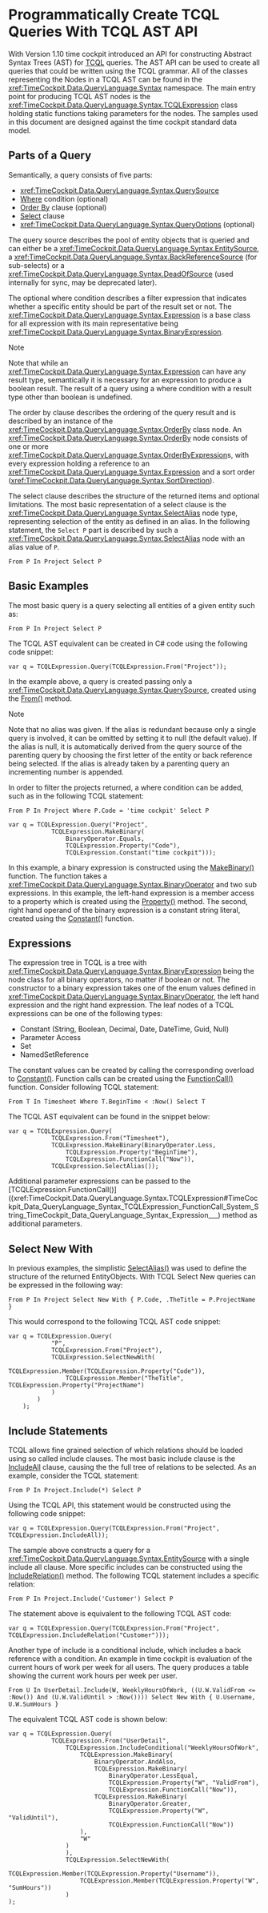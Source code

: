 # Programmatically Create TCQL Queries With TCQL AST API

With Version 1.10 time cockpit introduced an API for constructing Abstract Syntax Trees (AST) for [TCQL](xref:tcql) queries. The AST API can be used to create all queries that could be written using the TCQL grammar. All of the classes representing the Nodes in a TCQL AST can be found in the <xref:TimeCockpit.Data.QueryLanguage.Syntax> namespace. The main entry point for producing TCQL AST nodes is the <xref:TimeCockpit.Data.QueryLanguage.Syntax.TCQLExpression> class holding static functions taking parameters for the nodes. The samples used in this document are designed against the time cockpit standard data model.

## Parts of a Query

Semantically, a query consists of five parts:

- <xref:TimeCockpit.Data.QueryLanguage.Syntax.QuerySource>
- [Where](xref:TimeCockpit.Data.QueryLanguage.Syntax.Expression) condition (optional)
- [Order By](order-by-clause.md) clause (optional)
- [Select](select-clause.md) clause
- <xref:TimeCockpit.Data.QueryLanguage.Syntax.QueryOptions> (optional)

The query source describes the pool of entity objects that is queried and can either be a <xref:TimeCockpit.Data.QueryLanguage.Syntax.EntitySource>, a <xref:TimeCockpit.Data.QueryLanguage.Syntax.BackReferenceSource> (for sub-selects) or a <xref:TimeCockpit.Data.QueryLanguage.Syntax.DeadOfSource> (used internally for sync, may be deprecated later).

The optional where condition describes a filter expression that indicates whether a specific entity should be part of the result set or not. The <xref:TimeCockpit.Data.QueryLanguage.Syntax.Expression> is a base class for all expression with its main representative being <xref:TimeCockpit.Data.QueryLanguage.Syntax.BinaryExpression>.

> [!NOTE]
Note that while an <xref:TimeCockpit.Data.QueryLanguage.Syntax.Expression> can have any result type, semantically it is necessary for an expression to produce a boolean result. The result of a query using a where condition with a result type other than boolean is undefined.

The order by clause describes the ordering of the query result and is described by an instance of the <xref:TimeCockpit.Data.QueryLanguage.Syntax.OrderBy> class node. An <xref:TimeCockpit.Data.QueryLanguage.Syntax.OrderBy> node consists of one or more <xref:TimeCockpit.Data.QueryLanguage.Syntax.OrderByExpression>s, with every expression holding a reference to an <xref:TimeCockpit.Data.QueryLanguage.Syntax.Expression> and a sort order (<xref:TimeCockpit.Data.QueryLanguage.Syntax.SortDirection>).

The select clause describes the structure of the returned items and optional limitations. The most basic representation of a select clause is the <xref:TimeCockpit.Data.QueryLanguage.Syntax.SelectAlias> node type, representing selection of the entity as defined in an alias. In the following statement, the `Select P` part is described by such a <xref:TimeCockpit.Data.QueryLanguage.Syntax.SelectAlias> node with an alias value of `P`.

```
From P In Project Select P
```

## Basic Examples

The most basic query is a query selecting all entities of a given entity such as:

```
From P In Project Select P
```

The TCQL AST equivalent can be created in C# code using the following code snippet:

```
var q = TCQLExpression.Query(TCQLExpression.From("Project"));
```

In the example above, a query is created passing only a <xref:TimeCockpit.Data.QueryLanguage.Syntax.QuerySource>, created using the [From()](xref:TimeCockpit.Data.QueryLanguage.Syntax.TCQLExpression#TimeCockpit_Data_QueryLanguage_Syntax_TCQLExpression_From_System_String_TimeCockpit_Data_QueryLanguage_Syntax_EntitySourceInclude___) method.

> [!NOTE]
Note that no alias was given. If the alias is redundant because only a single query is involved, it can be omitted by setting it to null (the default value). If the alias is null, it is automatically derived from the query source of the parenting query by choosing the first letter of the entity or back reference being selected. If the alias is already taken by a parenting query an incrementing number is appended.

In order to filter the projects returned, a where condition can be added, such as in the following TCQL statement:

```
From P In Project Where P.Code = 'time cockpit' Select P
```

```
var q = TCQLExpression.Query("Project",
            TCQLExpression.MakeBinary(
                BinaryOperator.Equals,
                TCQLExpression.Property("Code"),
                TCQLExpression.Constant("time cockpit")));
```

In this example, a binary expression is constructed using the [MakeBinary()](xref:TimeCockpit.Data.QueryLanguage.Syntax.TCQLExpression#TimeCockpit_Data_QueryLanguage_Syntax_TCQLExpression_MakeBinary_TimeCockpit_Data_QueryLanguage_Syntax_BinaryOperator_TimeCockpit_Data_QueryLanguage_Syntax_Expression_TimeCockpit_Data_QueryLanguage_Syntax_Expression_) function. The function takes a <xref:TimeCockpit.Data.QueryLanguage.Syntax.BinaryOperator> and two sub expressions. In this example, the left-hand expression is a member access to a property which is created using the [Property()](xref:TimeCockpit.Data.QueryLanguage.Syntax.TCQLExpression#TimeCockpit_Data_QueryLanguage_Syntax_TCQLExpression_Property_System_String_) method. The second, right hand operand of the binary expression is a constant string literal, created using the [Constant()](xref:TimeCockpit.Data.QueryLanguage.Syntax.TCQLExpression#TimeCockpit_Data_QueryLanguage_Syntax_TCQLExpression_Constant_System_String_) function.

## Expressions

The expression tree in TCQL is a tree with <xref:TimeCockpit.Data.QueryLanguage.Syntax.BinaryExpression> being the node class for all binary operators, no matter if boolean or not. The constructor to a binary expression takes one of the enum values defined in <xref:TimeCockpit.Data.QueryLanguage.Syntax.BinaryOperator>, the left hand expression and the right hand expression. The leaf nodes of a TCQL expressions can be one of the following types:

- Constant (String, Boolean, Decimal, Date, DateTime, Guid, Null)
- Parameter Access
- Set
- NamedSetReference

The constant values can be created by calling the corresponding overload to [Constant()]((xref:TimeCockpit.Data.QueryLanguage.Syntax.TCQLExpression#TimeCockpit_Data_QueryLanguage_Syntax_TCQLExpression_Constant_System_String_)). Function calls can be created using the [FunctionCall()](xref:TimeCockpit.Data.QueryLanguage.Syntax.TCQLExpression#TimeCockpit_Data_QueryLanguage_Syntax_TCQLExpression_FunctionCall_System_String_TimeCockpit_Data_QueryLanguage_Syntax_Expression___) function. Consider following TCQL statement:

```
From T In Timesheet Where T.BeginTime < :Now() Select T
```

The TCQL AST equivalent can be found in the snippet below:

```
var q = TCQLExpression.Query(
            TCQLExpression.From("Timesheet"),
            TCQLExpression.MakeBinary(BinaryOperator.Less,
                TCQLExpression.Property("BeginTime"),
                TCQLExpression.FunctionCall("Now")),
            TCQLExpression.SelectAlias());
```

Additional parameter expressions can be passed to the [TCQLExpression.FunctionCall()]((xref:TimeCockpit.Data.QueryLanguage.Syntax.TCQLExpression#TimeCockpit_Data_QueryLanguage_Syntax_TCQLExpression_FunctionCall_System_String_TimeCockpit_Data_QueryLanguage_Syntax_Expression___) method as additional parameters.

## Select New With
In previous examples, the simplistic [SelectAlias()](xref:TimeCockpit.Data.QueryLanguage.Syntax.TCQLExpression#TimeCockpit_Data_QueryLanguage_Syntax_TCQLExpression_SelectAlias_System_String_System_Int32_) was used to define the structure of the returned EntityObjects. With TCQL Select New queries can be expressed in the following way:

```
From P In Project Select New With { P.Code, .TheTitle = P.ProjectName }
```

This would correspond to the following TCQL AST code snippet:

```
var q = TCQLExpression.Query(
            "P",
            TCQLExpression.From("Project"),
            TCQLExpression.SelectNewWith(
                TCQLExpression.Member(TCQLExpression.Property("Code")),
                TCQLExpression.Member("TheTitle", TCQLExpression.Property("ProjectName")
            )
        )
    );
```

## Include Statements

TCQL allows fine grained selection of which relations should be loaded using so called include clauses. The most basic include clause is the [IncludeAll](xref:TimeCockpit.Data.QueryLanguage.Syntax.TCQLExpression#TimeCockpit_Data_QueryLanguage_Syntax_TCQLExpression_IncludeAll) clause, causing the the full tree of relations to be selected. As an example, consider the TCQL statement:

```
From P In Project.Include(*) Select P
```

Using the TCQL API, this statement would be constructed using the following code snippet:

```
var q = TCQLExpression.Query(TCQLExpression.From("Project", TCQLExpression.IncludeAll));
```

The sample above constructs a query for a <xref:TimeCockpit.Data.QueryLanguage.Syntax.EntitySource> with a single include all clause. More specific includes can be constructed using the [IncludeRelation()](xref:TimeCockpit.Data.QueryLanguage.Syntax.TCQLExpression#TimeCockpit_Data_QueryLanguage_Syntax_TCQLExpression_IncludeRelation_System_String_) method. The following TCQL statement includes a specific relation:

```
From P In Project.Include('Customer') Select P
```

The statement above is equivalent to the following TCQL AST code:

```
var q = TCQLExpression.Query(TCQLExpression.From("Project", TCQLExpression.IncludeRelation("Customer")));
```

Another type of include is a conditional include, which includes a back reference with a condition. An example in time cockpit is evaluation of the current hours of work per week for all users. The query produces a table showing the current work hours per week per user.

```
From U In UserDetail.Include(W, WeeklyHoursOfWork, ((U.W.ValidFrom <= :Now()) And (U.W.ValidUntil > :Now()))) Select New With { U.Username, U.W.SumHours }
```

The equivalent TCQL AST code is shown below:

```
var q = TCQLExpression.Query(
            TCQLExpression.From("UserDetail",
                TCQLExpression.IncludeConditional("WeeklyHoursOfWork",
                    TCQLExpression.MakeBinary(
                        BinaryOperator.AndAlso,
                        TCQLExpression.MakeBinary(
                            BinaryOperator.LessEqual,
                            TCQLExpression.Property("W", "ValidFrom"),
                            TCQLExpression.FunctionCall("Now")),
                        TCQLExpression.MakeBinary(
                            BinaryOperator.Greater,
                            TCQLExpression.Property("W", "ValidUntil"),
                            TCQLExpression.FunctionCall("Now"))
                    ),
                    "W"
                )
                ),
                TCQLExpression.SelectNewWith(
                    TCQLExpression.Member(TCQLExpression.Property("Username")),
                    TCQLExpression.Member(TCQLExpression.Property("W", "SumHours"))
                )
);
```